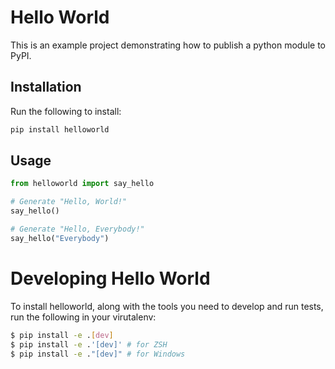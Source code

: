 # Hello World

This is an example project demonstrating how to publish a python module to PyPI. 

## Installation

Run the following to install:

```python
pip install helloworld
```

## Usage

```python
from helloworld import say_hello

# Generate "Hello, World!"
say_hello()

# Generate "Hello, Everybody!"
say_hello("Everybody")
```

# Developing Hello World

To install helloworld, along with the tools you need to develop and run tests, run the following in your virutalenv:

```bash
$ pip install -e .[dev]
$ pip install -e .'[dev]' # for ZSH 
$ pip install -e ."[dev]" # for Windows 
```

